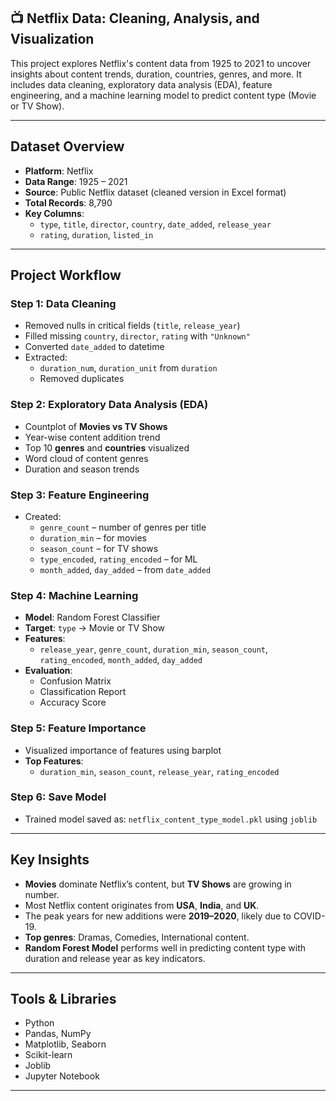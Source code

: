  ## 📺 Netflix Data: Cleaning, Analysis, and Visualization

This project explores Netflix's content data from 1925 to 2021 to uncover insights about content trends, duration, countries, genres, and more. It includes data cleaning, exploratory data analysis (EDA), feature engineering, and a machine learning model to predict content type (Movie or TV Show).

---

##  Dataset Overview

- **Platform**: Netflix  
- **Data Range**: 1925 – 2021  
- **Source**: Public Netflix dataset (cleaned version in Excel format)  
- **Total Records**: 8,790  
- **Key Columns**:
  - `type`, `title`, `director`, `country`, `date_added`, `release_year`
  - `rating`, `duration`, `listed_in`

---

## Project Workflow

###  Step 1: Data Cleaning
- Removed nulls in critical fields (`title`, `release_year`)
- Filled missing `country`, `director`, `rating` with `"Unknown"`
- Converted `date_added` to datetime
- Extracted:
  - `duration_num`, `duration_unit` from `duration`
  - Removed duplicates

###  Step 2: Exploratory Data Analysis (EDA)
- Countplot of **Movies vs TV Shows**
- Year-wise content addition trend
- Top 10 **genres** and **countries** visualized
- Word cloud of content genres
- Duration and season trends

###  Step 3: Feature Engineering
- Created:
  - `genre_count` – number of genres per title
  - `duration_min` – for movies
  - `season_count` – for TV shows
  - `type_encoded`, `rating_encoded` – for ML
  - `month_added`, `day_added` – from `date_added`

###  Step 4: Machine Learning
- **Model**: Random Forest Classifier  
- **Target**: `type` → Movie or TV Show  
- **Features**:
  - `release_year`, `genre_count`, `duration_min`, `season_count`, `rating_encoded`, `month_added`, `day_added`
- **Evaluation**:
  - Confusion Matrix  
  - Classification Report  
  - Accuracy Score

###  Step 5: Feature Importance
- Visualized importance of features using barplot  
- **Top Features**:
  - `duration_min`, `season_count`, `release_year`, `rating_encoded`

###  Step 6: Save Model
- Trained model saved as: `netflix_content_type_model.pkl` using `joblib`

---

##  Key Insights

- **Movies** dominate Netflix’s content, but **TV Shows** are growing in number.
- Most Netflix content originates from **USA**, **India**, and **UK**.
- The peak years for new additions were **2019–2020**, likely due to COVID-19.
- **Top genres**: Dramas, Comedies, International content.
- **Random Forest Model** performs well in predicting content type with duration and release year as key indicators.

---

## Tools & Libraries

- Python 
- Pandas, NumPy  
- Matplotlib, Seaborn  
- Scikit-learn  
- Joblib  
- Jupyter Notebook

---
